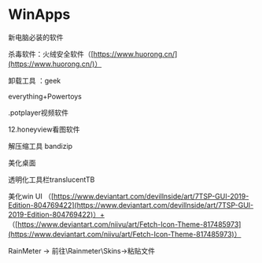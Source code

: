 # WinApps

新电脑必装的软件

杀毒软件：火绒安全软件（[https://www.huorong.cn/](https://www.huorong.cn/)）

卸载工具 ：geek

everything+Powertoys

.potplayer视频软件

12.honeyview看图软件

解压缩工具 bandizip

美化桌面

透明化工具栏translucentTB

美化win UI （[https://www.deviantart.com/devillnside/art/7TSP-GUI-2019-Edition-804769422](https://www.deviantart.com/devillnside/art/7TSP-GUI-2019-Edition-804769422)）+ （[https://www.deviantart.com/niivu/art/Fetch-Icon-Theme-817485973](https://www.deviantart.com/niivu/art/Fetch-Icon-Theme-817485973)）

RainMeter → 前往\Rainmeter\Skins→粘贴文件
